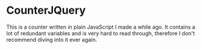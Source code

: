 # CounterJQuery
This is a counter written in plain JavaScript I made a while ago.
It contains a lot of redundant variables and is very hard to read through, therefore I don't recommend diving into it ever again.
